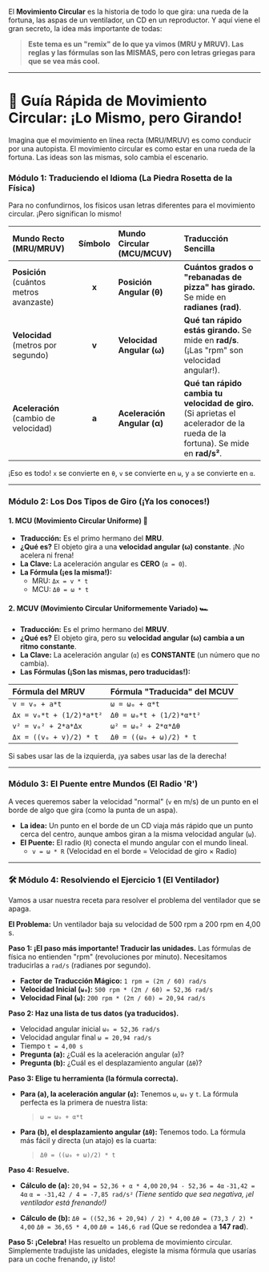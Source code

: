 El **Movimiento Circular** es la historia de todo lo que gira: una rueda de la fortuna, las aspas de un ventilador, un CD en un reproductor. Y aquí viene el gran secreto, la idea más importante de todas:

> **Este tema es un "remix" de lo que ya vimos (MRU y MRUV). Las reglas y las fórmulas son las MISMAS, pero con letras griegas para que se vea más cool.**

---

# 🎡 Guía Rápida de Movimiento Circular: ¡Lo Mismo, pero Girando!

Imagina que el movimiento en línea recta (MRU/MRUV) es como conducir por una autopista. El movimiento circular es como estar en una rueda de la fortuna. Las ideas son las mismas, solo cambia el escenario.

### **Módulo 1: Traduciendo el Idioma (La Piedra Rosetta de la Física)**

Para no confundirnos, los físicos usan letras diferentes para el movimiento circular. ¡Pero significan lo mismo!

| Mundo Recto (MRU/MRUV) | Símbolo | Mundo Circular (MCU/MCUV) | Traducción Sencilla |
| :--- | :---: | :--- | :--- |
| **Posición** (cuántos metros avanzaste) | **x** | **Posición Angular (θ)** | **Cuántos grados o "rebanadas de pizza" has girado.** Se mide en **radianes (rad)**. |
| **Velocidad** (metros por segundo) | **v** | **Velocidad Angular (ω)** | **Qué tan rápido estás girando.** Se mide en **rad/s**. (¡Las "rpm" son velocidad angular!). |
| **Aceleración** (cambio de velocidad) | **a** | **Aceleración Angular (α)** | **Qué tan rápido cambia tu velocidad de giro.** (Si aprietas el acelerador de la rueda de la fortuna). Se mide en **rad/s²**. |

¡Eso es todo! `x` se convierte en `θ`, `v` se convierte en `ω`, y `a` se convierte en `α`.

---

### **Módulo 2: Los Dos Tipos de Giro (¡Ya los conoces!)**

#### **1. MCU (Movimiento Circular Uniforme) 🎠**
*   **Traducción:** Es el primo hermano del **MRU**.
*   **¿Qué es?** El objeto gira a una **velocidad angular (ω) constante**. ¡No acelera ni frena!
*   **La Clave:** La aceleración angular es **CERO** (`α = 0`).
*   **La Fórmula (¡es la misma!):**
    *   MRU: `Δx = v * t`
    *   MCU: `Δθ = ω * t`

#### **2. MCUV (Movimiento Circular Uniformemente Variado) 🏎️**
*   **Traducción:** Es el primo hermano del **MRUV**.
*   **¿Qué es?** El objeto gira, pero su **velocidad angular (ω) cambia a un ritmo constante**.
*   **La Clave:** La aceleración angular (`α`) es **CONSTANTE** (un número que no cambia).
*   **Las Fórmulas (¡Son las mismas, pero traducidas!):**

| Fórmula del MRUV | Fórmula "Traducida" del MCUV |
| :--- | :--- |
| `v = v₀ + a*t` | `ω = ω₀ + α*t` |
| `Δx = v₀*t + (1/2)*a*t²` | `Δθ = ω₀*t + (1/2)*α*t²` |
| `v² = v₀² + 2*a*Δx` | `ω² = ω₀² + 2*α*Δθ` |
| `Δx = ((v₀ + v)/2) * t` | `Δθ = ((ω₀ + ω)/2) * t` |

Si sabes usar las de la izquierda, ¡ya sabes usar las de la derecha!

---

### **Módulo 3: El Puente entre Mundos (El Radio 'R')**

A veces queremos saber la velocidad "normal" (`v` en m/s) de un punto en el borde de algo que gira (como la punta de un aspa).

*   **La idea:** Un punto en el borde de un CD viaja más rápido que un punto cerca del centro, aunque ambos giran a la misma velocidad angular (`ω`).
*   **El Puente:** El radio (`R`) conecta el mundo angular con el mundo lineal.
    *   `v = ω * R` (Velocidad en el borde = Velocidad de giro × Radio)

---

### **🛠️ Módulo 4: Resolviendo el Ejercicio 1 (El Ventilador)**

Vamos a usar nuestra receta para resolver el problema del ventilador que se apaga.

**El Problema:** Un ventilador baja su velocidad de 500 rpm a 200 rpm en 4,00 s.

**Paso 1: ¡El paso más importante! Traducir las unidades.**
Las fórmulas de física no entienden "rpm" (revoluciones por minuto). Necesitamos traducirlas a `rad/s` (radianes por segundo).
*   **Factor de Traducción Mágico:** `1 rpm = (2π / 60) rad/s`
*   **Velocidad Inicial (`ω₀`):**
    `500 rpm * (2π / 60) = 52,36 rad/s`
*   **Velocidad Final (`ω`):**
    `200 rpm * (2π / 60) = 20,94 rad/s`

**Paso 2: Haz una lista de tus datos (ya traducidos).**
*   Velocidad angular inicial `ω₀ = 52,36 rad/s`
*   Velocidad angular final `ω = 20,94 rad/s`
*   Tiempo `t = 4,00 s`
*   **Pregunta (a):** ¿Cuál es la aceleración angular (`α`)?
*   **Pregunta (b):** ¿Cuál es el desplazamiento angular (`Δθ`)?

**Paso 3: Elige tu herramienta (la fórmula correcta).**
*   **Para (a), la aceleración angular (`α`):** Tenemos `ω`, `ω₀` y `t`. La fórmula perfecta es la primera de nuestra lista:
    > `ω = ω₀ + α*t`

*   **Para (b), el desplazamiento angular (`Δθ`):** Tenemos todo. La fórmula más fácil y directa (un atajo) es la cuarta:
    > `Δθ = ((ω₀ + ω)/2) * t`

**Paso 4: Resuelve.**
*   **Cálculo de (a):**
    `20,94 = 52,36 + α * 4,00`
    `20,94 - 52,36 = 4α`
    `-31,42 = 4α`
    `α = -31,42 / 4 = -7,85 rad/s²`
    *(Tiene sentido que sea negativa, ¡el ventilador está frenando!)*

*   **Cálculo de (b):**
    `Δθ = ((52,36 + 20,94) / 2) * 4,00`
    `Δθ = (73,3 / 2) * 4,00`
    `Δθ = 36,65 * 4,00`
    `Δθ = 146,6 rad` (Que se redondea a **147 rad**).

**Paso 5: ¡Celebra!**
Has resuelto un problema de movimiento circular. Simplemente tradujiste las unidades, elegiste la misma fórmula que usarías para un coche frenando, ¡y listo!